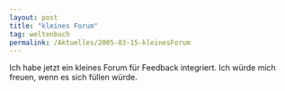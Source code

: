 ```yaml
---
layout: post
title: "kleines Forum"
tag: weltenbuch
permalink: /Aktuelles/2005-03-15-kleinesForum
---
```


Ich habe jetzt ein kleines Forum für Feedback integriert. Ich würde mich freuen, wenn es sich füllen würde.


